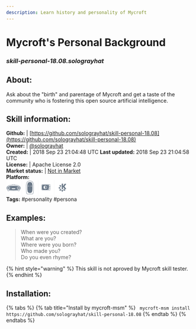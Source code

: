 ```yaml
--- 
description: Learn history and personality of Mycroft
---
```


# Mycroft's Personal Background  
### _skill-personal-18.08.solograyhat_  
## About:  
Ask about the "birth" and parentage of Mycroft and get a taste of the community
who is fostering this open source artificial intelligence.

## Skill information:  
**Github:** | [https://github.com/solograyhat/skill-personal-18.08](https://github.com/solograyhat/skill-personal-18.08)  
**Owner:** | [@solograyhat](https://github.com/solograyhat)  
**Created:** | 2018 Sep 23 21:04:48 UTC  **Last updated:** 2018 Sep 23 21:04:58 UTC  
**License:** | Apache License 2.0  
**Market status:** | [Not in Market](https://market.mycroft.ai/skill/)  
**Platform:**  
 ![](../.gitbook/assets/mark-1-icon.png)  ![](../.gitbook/assets/mark-2-icon.png)  ![](../.gitbook/assets/picroft-icon.png)  ![](../.gitbook/assets/kde.png)   
**Tags:** \#personality \#persona   
## Examples:  
> When were you created?  
> What are you?  
> Where were you born?  
> Who made you?  
> Do you even rhyme?  
  
{% hint style="warning" %}
This skill is not aproved by Mycroft skill tester.
{% endhint %}
    
## Installation:  
{% tabs %}
{% tab title="Install by mycroft-msm" %}
``` mycroft-msm install https://github.com/solograyhat/skill-personal-18.08```
{% endtab %}
  {% endtabs %}
  